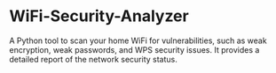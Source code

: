 # WiFi-Security-Analyzer
A Python tool to scan your home WiFi for vulnerabilities, such as weak encryption, weak passwords, and WPS security issues. It provides a detailed report of the network security status.
